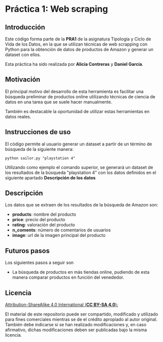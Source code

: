 # Práctica 1: Web scraping

## Introducción

Este código forma parte de la **PRA1** de la asignatura Tipología y Ciclo de Vida de los Datos, en la que se utilizan técnicas de web scrapping con Python para la obtención  de datos de productos de Amazon y generar un dataset con ellos.

Esta práctica ha sido realizada por **Alicia Contreras** y **Daniel García**.

## Motivación

El principal motivo del desarrollo de esta herramienta es facilitar una búsqueda preliminar de productos online utilizando técnicas de ciencia de datos en una tarea que se suele hacer manualmente. 

También es destacable la oportunidad de utilizar estas herramientas en datos reales.

## Instrucciones de uso

El código permite al usuario generar un dataset a partir de un término de búsqueda de la siguiente manera:

```
python sailor.py "playstation 4"
```

Utilizando como ejemplo el comando superior, se generará un dataset de los resultados de la búsqueda "playstation 4" con los datos definidos en el siguiente apartado **Descripción de los datos**

## Descripción

Los datos que se extraen de los resultados de la búsqueda de Amazon son:

* **products**: nombre del producto
* **price**: precio del producto
* **rating**: valoración del producto
* **n_coments**: número de comentarios de usuarios
* **image**: url de la imagen principal del producto

## Futuros pasos

Los siguientes pasos a seguir son 

*   La búsqueda de productos en más tiendas online, pudiendo de esta manera comparar productos en función del venededor.
## Licencia

<ins>Attribution-ShareAlike 4.0 International (**CC BY-SA 4.0**):</ins>

El material de este repositorio puede ser compartido, modificado y utilizado para fines comerciales mientras se de el crédito apropiado al autor original. También debe indicarse si se han realizado modificaciones y, en caso afirmativo, dichas modificaciones deben ser publicadas bajo la misma licencia.